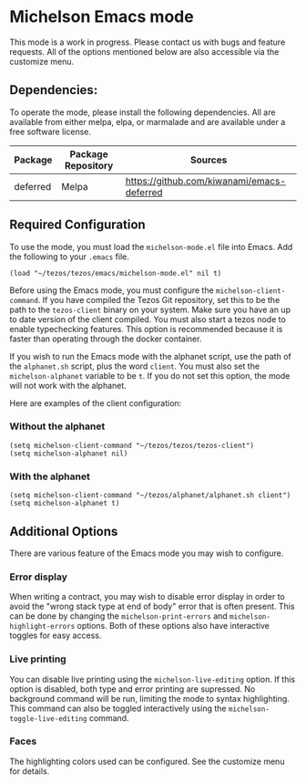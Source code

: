 # Michelson Emacs mode
This mode is a work in progress.
Please contact us with bugs and feature requests.
All of the options mentioned below are also accessible via the customize menu.

## Dependencies:
To operate the mode, please install the following dependencies.
All are available from either melpa, elpa, or marmalade
and are available under a free software license.

| Package  | Package Repository | Sources |
| -------- | ------------------ | --------------- |
| deferred | Melpa  | https://github.com/kiwanami/emacs-deferred |

## Required Configuration
To use the mode, you must load the `michelson-mode.el` file into Emacs.
Add the following to your `.emacs` file.
```elisp
(load "~/tezos/tezos/emacs/michelson-mode.el" nil t)
```

Before using the Emacs mode, you must configure the `michelson-client-command`.
If you have compiled the Tezos Git repository,
set this to be the path to the `tezos-client` binary on your system.
Make sure you have an up to date version of the client compiled.
You must also start a tezos node to enable typechecking features.
This option is recommended because it is faster than operating through
the docker container.

If you wish to run the Emacs mode with the alphanet script,
use the path of the `alphanet.sh` script, plus the word `client`.
You must also set the `michelson-alphanet` variable to be `t`.
If you do not set this option, the mode will not work with the alphanet.

Here are examples of the client configuration:
### Without the alphanet
```elisp
(setq michelson-client-command "~/tezos/tezos/tezos-client")
(setq michelson-alphanet nil)
```
### With the alphanet
```elisp
(setq michelson-client-command "~/tezos/alphanet/alphanet.sh client")
(setq michelson-alphanet t)
```

## Additional Options
There are various feature of the Emacs mode you may wish to configure.

### Error display
When writing a contract, you may wish to disable error display in order to
avoid the "wrong stack type at end of body" error that is often present.
This can be done by changing the
`michelson-print-errors` and `michelson-highlight-errors` options.
Both of these options also have interactive toggles for easy access.

### Live printing
You can disable live printing using the `michelson-live-editing` option.
If this option is disabled, both type and error printing are supressed.
No background command will be run, limiting the mode to syntax highlighting.
This command can also be toggled interactively using the
`michelson-toggle-live-editing` command.

### Faces
The highlighting colors used can be configured. See the customize menu for details.
